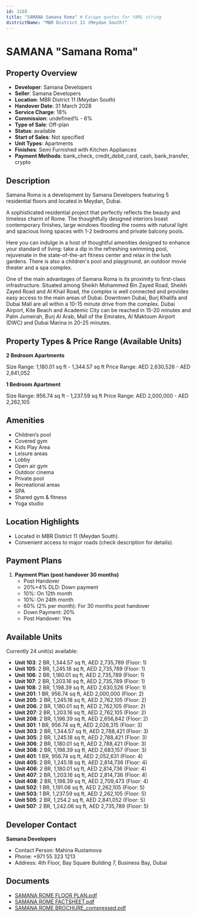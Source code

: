 ```yaml
---
id: 3288
title: "SAMANA Samana Roma" # Escape quotes for YAML string
districtName: "MBR District 11 (Meydan South)"
---
```


# SAMANA "Samana Roma"

## Property Overview
- **Developer**: Samana Developers
- **Seller**: Samana Developers
- **Location**: MBR District 11 (Meydan South)
- **Handover Date**: 31 March 2028
- **Service Charge**: 18%
- **Commission**: undefined% - 6%
- **Type of Sale**: Off-plan
- **Status**: available
- **Start of Sales**: Not specified
- **Unit Types**: Apartments
- **Finishes**: Semi Furnished with Kitchen Appliances
- **Payment Methods**: bank_check, credit_debit_card, cash, bank_transfer, crypto

## Description
Samana Roma is a development by Samana Developers featuring 5 residential floors and located in Meydan, Dubai.  

A sophisticated residential project that perfectly reflects the beauty and timeless charm of Rome. The thoughtfully designed interiors boast contemporary finishes, large windows flooding the rooms with natural light and spacious living spaces with 1-2 bedrooms and private balcony pools. 

Here you can indulge in a host of thoughtful amenities designed to enhance your standard of living: take a dip in the refreshing swimming pool, rejuvenate in the state-of-the-art fitness center and relax in the lush gardens. There is also a children's pool and playground, an outdoor movie theater and a spa complex.

One of the main advantages of Samana Roma is its proximity to first-class infrastructure. Situated among Sheikh Mohammed Bin Zayed Road, Sheikh Zayed Road and Al Khail Road, the complex is well connected and provides easy access to the main areas of Dubai. Downtown Dubai, Burj Khalifa and Dubai Mall are all within a 10-15 minute drive from the complex. Dubai Airport, Kite Beach and Academic City can be reached in 15-20 minutes and Palm Jumeirah, Burj Al Arab, Mall of the Emirates, Al Maktoum Airport (DWC) and Dubai Marina in 20-25 minutes.

## Property Types & Price Range (Available Units)
**2 Bedroom Apartments**

Size Range: 1,180.01 sq ft - 1,344.57 sq ft
Price Range: AED 2,630,526 - AED 2,841,052

**1 Bedroom Apartment**

Size Range: 956.74 sq ft - 1,237.59 sq ft
Price Range: AED 2,000,000 - AED 2,262,105

## Amenities
- Children’s pool
- Covered gym
- Kids Play Area
- Leisure areas
- Lobby
- Open air gym
- Outdoor cinema
- Private pool
- Recreational areas
- SPA
- Shared gym & fitness
- Yoga studio

## Location Highlights
- Located in MBR District 11 (Meydan South).
- Convenient access to major roads (check description for details).

## Payment Plans
1. **Payment Plan (post handover 30 months)**
   - Post Handover
   - 20%+4% DLD: Down payment
   - 10%: On 12th month
   - 10%: On 24th month
   - 60% (2% per month): For 30 months post handover
   - Down Payment: 20%
   - Post Handover: Yes

## Available Units
Currently 24 unit(s) available:
- **Unit 103**: 2 BR, 1,344.57 sq ft, AED 2,735,789 (Floor: 1)
- **Unit 105**: 2 BR, 1,245.18 sq ft, AED 2,735,789 (Floor: 1)
- **Unit 106**: 2 BR, 1,180.01 sq ft, AED 2,735,789 (Floor: 1)
- **Unit 107**: 2 BR, 1,203.16 sq ft, AED 2,735,789 (Floor: 1)
- **Unit 108**: 2 BR, 1,198.39 sq ft, AED 2,630,526 (Floor: 1)
- **Unit 201**: 1 BR, 956.74 sq ft, AED 2,000,000 (Floor: 2)
- **Unit 205**: 2 BR, 1,245.18 sq ft, AED 2,762,105 (Floor: 2)
- **Unit 206**: 2 BR, 1,180.01 sq ft, AED 2,762,105 (Floor: 2)
- **Unit 207**: 2 BR, 1,203.16 sq ft, AED 2,762,105 (Floor: 2)
- **Unit 208**: 2 BR, 1,198.39 sq ft, AED 2,656,842 (Floor: 2)
- **Unit 301**: 1 BR, 956.74 sq ft, AED 2,026,315 (Floor: 3)
- **Unit 303**: 2 BR, 1,344.57 sq ft, AED 2,788,421 (Floor: 3)
- **Unit 305**: 2 BR, 1,245.18 sq ft, AED 2,788,421 (Floor: 3)
- **Unit 306**: 2 BR, 1,180.01 sq ft, AED 2,788,421 (Floor: 3)
- **Unit 308**: 2 BR, 1,198.39 sq ft, AED 2,683,157 (Floor: 3)
- **Unit 401**: 1 BR, 956.74 sq ft, AED 2,052,631 (Floor: 4)
- **Unit 405**: 2 BR, 1,245.18 sq ft, AED 2,814,736 (Floor: 4)
- **Unit 406**: 2 BR, 1,180.01 sq ft, AED 2,814,736 (Floor: 4)
- **Unit 407**: 2 BR, 1,203.16 sq ft, AED 2,814,736 (Floor: 4)
- **Unit 408**: 2 BR, 1,198.39 sq ft, AED 2,709,473 (Floor: 4)
- **Unit 502**: 1 BR, 1,191.08 sq ft, AED 2,262,105 (Floor: 5)
- **Unit 503**: 1 BR, 1,237.59 sq ft, AED 2,262,105 (Floor: 5)
- **Unit 505**: 2 BR, 1,254.2 sq ft, AED 2,841,052 (Floor: 5)
- **Unit 507**: 2 BR, 1,242.06 sq ft, AED 2,735,789 (Floor: 5)

## Developer Contact
**Samana Developers**
- Contact Person: Mahina Rustamova
- Phone: +971 55 323 1213
- Address: 4th Floor, Bay Square Building 7, Business Bay, Dubai

## Documents
- [SAMANA ROME FLOOR PLAN.pdf](https://cdn.geniemap.net/2024/10/08/RL23eVNPaYnl8c34j008WZ52RIuhWLSBYQt4UH0K.pdf)
- [SAMANA ROME FACTSHEET.pdf](https://cdn.geniemap.net/2024/10/08/YoHqlw1vGXEqdLdGXVn3kOemRnwT3YDqhI2rPna8.pdf)
- [SAMANA ROME BROCHURE_compressed.pdf](https://cdn.geniemap.net/2024/10/08/ilIW8jlv1cEcPnCEMapEdfOJWJ0JLbRQv4uw7tWF.pdf)
